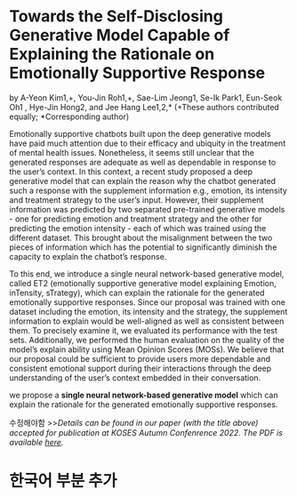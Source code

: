 # Towards the Self-Disclosing Generative Model Capable of Explaining the Rationale on Emotionally Supportive Response 

by A-Yeon Kim1,+, You-Jin Roh1,+, Sae-Lim Jeong1, Se-Ik Park1, Eun-Seok Oh1 ,
Hye-Jin Hong2, and Jee Hang Lee1,2,* (+These authors contributed equally; *Corresponding author)

Emotionally supportive chatbots built upon the deep generative models have paid much attention due to their efficacy and ubiquity in the treatment of mental health issues. Nonetheless, it seems still unclear that the generated responses are adequate as well as dependable in response to the user’s context. In this context, a recent study proposed a deep generative model that can explain the reason why the chatbot generated such a response with the supplement information e.g., emotion, its intensity and treatment strategy to the user’s input. However, their supplement information was predicted by two separated pre-trained generative models - one for predicting emotion and treatment strategy and the other for predicting the emotion intensity - each of which was trained using the different dataset. This brought about the misalignment between the two pieces of information which has the potential to significantly diminish the capacity to explain the chatbot’s response.  

To this end, we introduce a single neural network-based generative model, called ET2 (emotionally supportive generative model explaining Emotion, inTensity, sTrategy), which can explain the rationale for the generated emotionally supportive responses. Since our proposal was trained with one dataset including the emotion, its intensity and the strategy, the supplement information to explain would be well-aligned as well as consistent between them. To precisely examine it, we evaluated its performance with the test sets. Additionally, we performed the human evaluation on the quality of the model’s explain ability using Mean Opinion Scores (MOSs).  We believe that our proposal could be sufficient to provide users more dependable and consistent emotional support during their interactions through the deep understanding of the user’s context embedded in their conversation.

we propose a **single neural network-based generative model** which can explain the rationale for the generated emotionally supportive responses.

수정해야함 >>*Details can be found in our paper (with the title above) accepted for publication at KOSES Autumn Confenrence 2022. The PDF is available [here](https://drive.google.com/file/d/15Q02Gsxfv0eDoLHcsyffxQ0fhC9klhR-/view?usp=sharing).*

# 한국어 부분 추가
